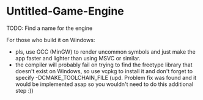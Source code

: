 # Untitled-Game-Engine
TODO: Find a name for the engine

For those who build it on Windows:
 - pls, use GCC (MinGW) to render uncommon symbols and just make the app faster and lighter than using MSVC or similar.
 - the compiler will probably fail on trying to find the freetype library that doesn't exist on Windows, so use vcpkg to install it and don't forget to specify -DCMAKE_TOOLCHAIN_FILE (upd. Problem fix was found and it would be implemented asap so you wouldn't need to do this additional step :))